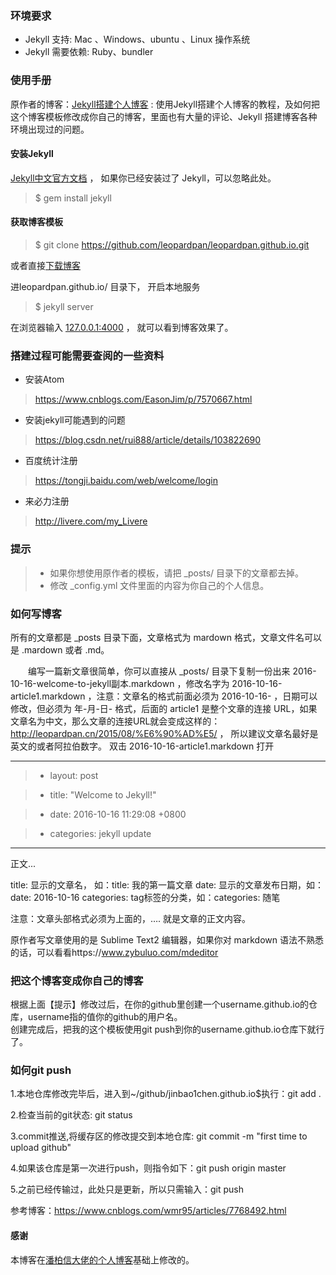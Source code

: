 ### 环境要求

* Jekyll 支持: Mac 、Windows、ubuntu 、Linux 操作系统                     
* Jekyll 需要依赖: Ruby、bundler

### 使用手册

原作者的博客：[Jekyll搭建个人博客](https://leopardpan.cn/2016/10/jekyll_tutorials1/)  :  使用Jekyll搭建个人博客的教程，及如何把这个博客模板修改成你自己的博客，里面也有大量的评论、Jekyll 搭建博客各种环境出现过的问题。

#### 安装Jekyll

[Jekyll中文官方文档](http://jekyll.bootcss.com/) ， 如果你已经安装过了 Jekyll，可以忽略此处。

> $ gem install jekyll

#### 获取博客模板

> $ git clone https://github.com/leopardpan/leopardpan.github.io.git

或者直接[下载博客](https://github.com/leopardpan/leopardpan.github.io/archive/master.zip)   

进leopardpan.github.io/ 目录下， 开启本地服务

> $ jekyll server

在浏览器输入 [127.0.0.1:4000](127.0.0.1:4000) ， 就可以看到博客效果了。

### 搭建过程可能需要查阅的一些资料
* 安装Atom
>  https://www.cnblogs.com/EasonJim/p/7570667.html

* 安装jekyll可能遇到的问题
> https://blog.csdn.net/rui888/article/details/103822690

* 百度统计注册
> https://tongji.baidu.com/web/welcome/login

* 来必力注册
> http://livere.com/my_Livere

### 提示

>* 如果你想使用原作者的模板，请把 _posts/ 目录下的文章都去掉。
>* 修改 _config.yml 文件里面的内容为你自己的个人信息。

### 如何写博客
所有的文章都是 _posts 目录下面，文章格式为 mardown 格式，文章文件名可以是 .mardown 或者 .md。

　　编写一篇新文章很简单，你可以直接从 _posts/ 目录下复制一份出来 2016-10-16-welcome-to-jekyll副本.markdown ，修改名字为 2016-10-16-article1.markdown ，注意：文章名的格式前面必须为 2016-10-16- ，日期可以修改，但必须为 年-月-日- 格式，后面的 article1 是整个文章的连接 URL，如果文章名为中文，那么文章的连接URL就会变成这样的：http://leopardpan.cn/2015/08/%E6%90%AD%E5/ ， 所以建议文章名最好是英文的或者阿拉伯数字。 双击 2016-10-16-article1.markdown 打开

---
>* layout: post

>* title:  "Welcome to Jekyll!"

>* date:   2016-10-16 11:29:08 +0800

>* categories: jekyll update
---

正文...

title: 显示的文章名， 如：title: 我的第一篇文章
date: 显示的文章发布日期，如：date: 2016-10-16
categories: tag标签的分类，如：categories: 随笔

注意：文章头部格式必须为上面的，…. 就是文章的正文内容。

原作者写文章使用的是 Sublime Text2 编辑器，如果你对 markdown 语法不熟悉的话，可以看看https://www.zybuluo.com/mdeditor       


### 把这个博客变成你自己的博客

根据上面【提示】修改过后，在你的github里创建一个username.github.io的仓库，username指的值你的github的用户名。      
创建完成后，把我的这个模板使用git push到你的username.github.io仓库下就行了。


### 如何git push
1.本地仓库修改完毕后，进入到~/github/jinbao1chen.github.io$执行：git add .

2.检查当前的git状态: git status

3.commit推送,将缓存区的修改提交到本地仓库: git commit -m "first time to upload github"

4.如果该仓库是第一次进行push，则指令如下：git push origin master

5.之前已经传输过，此处只是更新，所以只需输入：git push

参考博客：https://www.cnblogs.com/wmr95/articles/7768492.html



#### 感谢   

本博客在[潘柏信大佬的个人博客](https://github.com/leopardpan/leopardpan.github.io.git)基础上修改的。  
